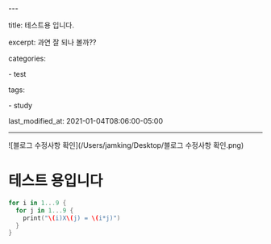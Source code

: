 \---

title: 테스트용 입니다.

excerpt: 과연 잘 되나 볼까??

categories:

 \- test

tags:

 \- study

last_modified_at: 2021-01-04T08:06:00-05:00

---

![블로그 수정사항 확인](/Users/jamking/Desktop/블로그 수정사항 확인.png)




# 테스트 용입니다

```swift
for i in 1...9 {
  for j in 1...9 {
    print("\(i)X\(j) = \(i*j)")
  }
}
```

